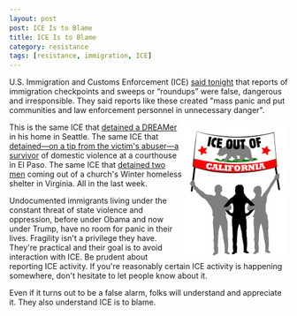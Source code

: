 ```yaml
---
layout: post
post: ICE Is to Blame
title: ICE Is to Blame
category: resistance
tags: [resistance, immigration, ICE]
---
```


U.S. Immigration and Customs Enforcement (ICE) [said tonight](https://twitter.com/ICEgov/status/832035265740943362) that reports of immigration checkpoints and sweeps or “roundups” were false, dangerous and irresponsible. They said reports like these created "mass panic and put communities and law enforcement personnel in unnecessary danger".

<img align="right" src="/public/img/ice.jpg">This is the same ICE that [detained a DREAMer](http://www.vox.com/policy-and-politics/2017/2/15/14622346/daniel-ramirez-medina-daca-arrest-ice) in his home in Seattle. The same ICE that [detained—on a tip from the victim's abuser—a survivor](http://www.elpasotimes.com/story/news/2017/02/15/ice-detains-domestic-violence-victim-court/97965624/) of domestic violence at a courthouse in El Paso. The same ICE that [detained two men](http://www.nbcwashington.com/news/local/ICE-Agents-Arrest-Men-Leaving-Alexandria-Church-Shelter-413889013.html) coming out of a church's Winter homeless shelter in Virginia. All in the last week.

Undocumented immigrants living under the constant threat of state violence and oppression, before under Obama and now under Trump, have no room for panic in their lives. Fragility isn't a privilege they have. They're practical and their goal is to avoid interaction with ICE. Be prudent about reporting ICE activity. If you're reasonably certain ICE activity is happening somewhere, don't hesitate to let people know about it.

Even if it turns out to be a false alarm, folks will understand and appreciate it. They also understand ICE is to blame.